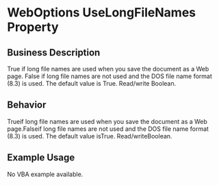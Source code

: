 # WebOptions UseLongFileNames Property

## Business Description
True if long file names are used when you save the document as a Web page. False if long file names are not used and the DOS file name format (8.3) is used. The default value is True. Read/write Boolean.

## Behavior
Trueif long file names are used when you save the document as a Web page.Falseif long file names are not used and the DOS file name format (8.3) is used. The default value isTrue. Read/writeBoolean.

## Example Usage
No VBA example available.